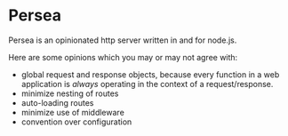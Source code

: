 Persea
======

Persea is an opinionated http server written in and for node.js.

Here are some opinions which you may or may not agree with:
- global request and response objects, because every function in a web application is _always_ operating in the context of a request/response.
- minimize nesting of routes
- auto-loading routes
- minimize use of middleware
- convention over configuration
